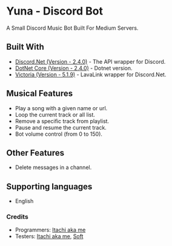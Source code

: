 # Yuna - Discord Bot

A Small Discord Music Bot Built For Medium Servers.

## Built With

* [Discord.Net (Version - 2.4.0)](https://github.com/RogueException/Discord.Net) - The API wrapper for Discord.
* [DotNet Core (Version - 2.4.0)](https://dotnet.microsoft.com/download/dotnet-core/2.2) - Dotnet version.
* [Victoria (Version - 5.1.9)](https://github.com/Yucked/Victoria) - LavaLink wrapper for Discord.Net.

## Musical Features

* Play a song with a given name or url.
* Loop the current track or all list.
* Remove a specific track from playlist.
* Pause and resume the current track.
* Bot volume control (from 0 to 150).

## Other Features

* Delete messages in a channel.

## Supporting languages

* English

### Credits
* Programmers: [Itachi aka me](https://github.com/ltachiUchiha)
* Testers: [Itachi aka me](https://github.com/ltachiUchiha), [Soft](https://github.com/m4x150)
